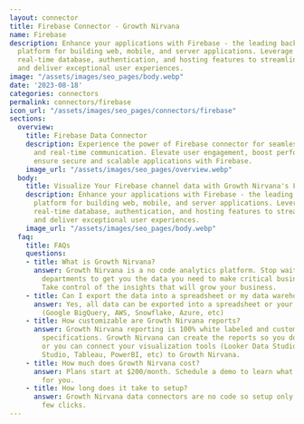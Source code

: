 ```yaml
---
layout: connector
title: Firebase Connector - Growth Nirvana
name: Firebase
description: Enhance your applications with Firebase - the leading backend-as-a-service
  platform for building web, mobile, and server applications. Leverage Firebase's
  real-time database, authentication, and hosting features to streamline development
  and deliver exceptional user experiences.
image: "/assets/images/seo_pages/body.webp"
date: '2023-08-18'
categories: connectors
permalink: connectors/firebase
icon_url: "/assets/images/seo_pages/connectors/firebase"
sections:
  overview:
    title: Firebase Data Connector
    description: Experience the power of Firebase connector for seamless data synchronization
      and real-time communication. Elevate user engagement, boost performance, and
      ensure secure and scalable applications with Firebase.
    image_url: "/assets/images/seo_pages/overview.webp"
  body:
    title: Visualize Your Firebase channel data with Growth Nirvana's Firebase Connector
    description: Enhance your applications with Firebase - the leading backend-as-a-service
      platform for building web, mobile, and server applications. Leverage Firebase's
      real-time database, authentication, and hosting features to streamline development
      and deliver exceptional user experiences.
    image_url: "/assets/images/seo_pages/body.webp"
  faq:
    title: FAQs
    questions:
    - title: What is Growth Nirvana?
      answer: Growth Nirvana is a no code analytics platform. Stop waiting for other
        departments to get you the data you need to make critical business decisions.
        Take control of the insights that will grow your business.
    - title: Can I export the data into a spreadsheet or my data warehouse?
      answer: Yes, all data can be exported into a spreadsheet or your data warehouse
        (Google BigQuery, AWS, Snowflake, Azure, etc)
    - title: How customizable are Growth Nirvana reports?
      answer: Growth Nirvana reporting is 100% white labeled and customized to your
        specifications. Growth Nirvana can create the reports so you don’t have to
        or you can connect your visualization tools (Looker Data Studio/Google Data
        Studio, Tableau, PowerBI, etc) to Growth Nirvana.
    - title: How much does Growth Nirvana cost?
      answer: Plans start at $200/month. Schedule a demo to learn what plan is best
        for you.
    - title: How long does it take to setup?
      answer: Growth Nirvana data connectors are no code so setup only requires a
        few clicks.
---
```

